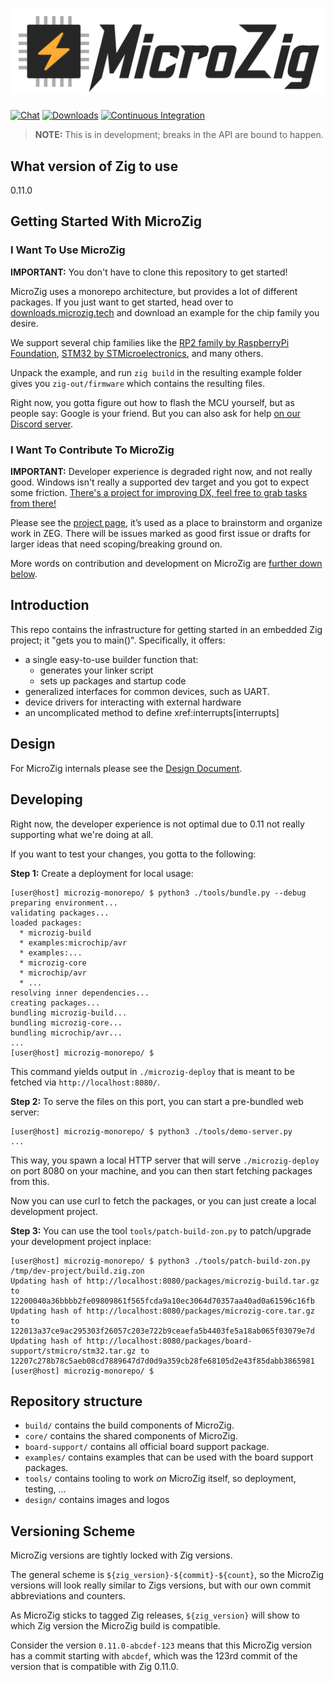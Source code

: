 # ![MicroZig Logo](design/logo-text-auto.svg)

[![Chat](https://img.shields.io/discord/824493524413710336.svg?logo=discord)](https://discord.gg/ShUWykk38X)
[![Downloads](https://img.shields.io/badge/Zig_Package-Download-blue)](https://downloads.microzig.tech/)
[![Continuous Integration](https://github.com/ZigEmbeddedGroup/microzig/actions/workflows/build.yml/badge.svg)](https://github.com/ZigEmbeddedGroup/microzig/actions/workflows/build.yml)

> **NOTE:** This is in development; breaks in the API are bound to happen.

## What version of Zig to use

0.11.0

## Getting Started With MicroZig

### I Want To Use MicroZig

**IMPORTANT:** You don't have to clone this repository to get started!

MicroZig uses a monorepo architecture, but provides a lot of different packages. If you just want to get started, head over to [downloads.microzig.tech](https://downloads.microzig.tech/) and download an example for the chip family you desire.

We support several chip families like the [RP2 family by RaspberryPi Foundation](https://www.raspberrypi.com/products/rp2040/), [STM32 by STMicroelectronics](https://www.st.com/content/st_com/en.html), and many others.

Unpack the example, and run `zig build` in the resulting example folder gives you `zig-out/firmware` which contains the resulting files.

Right now, you gotta figure out how to flash the MCU yourself, but as people say: Google is your friend. But you can also ask for help [on our Discord server](https://discord.gg/ShUWykk38X).

### I Want To Contribute To MicroZig

**IMPORTANT:** Developer experience is degraded right now, and not really good. Windows isn't really a supported dev target and you got to expect some friction. [There's a project for improving DX, feel free to grab tasks from there!](https://github.com/orgs/ZigEmbeddedGroup/projects/4)

Please see the [project page](https://github.com/orgs/ZigEmbeddedGroup/projects/1/views/1), it’s used as a place to brainstorm and organize work in ZEG. There will be issues marked as good first issue or drafts for larger ideas that need scoping/breaking ground on.

More words on contribution and development on MicroZig are [further down below](#developing).

## Introduction

This repo contains the infrastructure for getting started in an embedded Zig project; it "gets you to main()". Specifically, it offers:

* a single easy-to-use builder function that:
  * generates your linker script
  * sets up packages and startup code
* generalized interfaces for common devices, such as UART.
* device drivers for interacting with external hardware
* an uncomplicated method to define xref:interrupts[interrupts]

## Design

For MicroZig internals please see the [Design Document](docs/design.adoc).

## Developing

Right now, the developer experience is not optimal due to 0.11 not really supporting what we're doing at all.

If you want to test your changes, you gotta to the following:

**Step 1:** Create a deployment for local usage:

```sh-session
[user@host] microzig-monorepo/ $ python3 ./tools/bundle.py --debug
preparing environment...
validating packages...
loaded packages:
  * microzig-build
  * examples:microchip/avr
  * examples:...
  * microzig-core
  * microchip/avr
  * ...
resolving inner dependencies...
creating packages...
bundling microzig-build...
bundling microzig-core...
bundling microchip/avr...
...
[user@host] microzig-monorepo/ $ 
```

This command yields output in `./microzig-deploy` that is meant to be fetched via `http://localhost:8080/`.

**Step 2:** To serve the files on this port, you can start a pre-bundled web server:

```sh-session
[user@host] microzig-monorepo/ $ python3 ./tools/demo-server.py
...
```

This way, you spawn a local HTTP server that will serve `./microzig-deploy` on port 8080 on your machine, and you can then
start fetching packages from this.

Now you can use curl to fetch the packages, or you can just create a local development project.

**Step 3:** You can use the tool `tools/patch-build-zon.py` to patch/upgrade your development project inplace:

```sh-session
[user@host] microzig-monorepo/ $ python3 ./tools/patch-build-zon.py /tmp/dev-project/build.zig.zon
Updating hash of http://localhost:8080/packages/microzig-build.tar.gz to 12200040a36bbbb2fe09809861f565fcda9a10ec3064d70357aa40ad0a61596c16fb
Updating hash of http://localhost:8080/packages/microzig-core.tar.gz to 122013a37ce9ac295303f26057c203e722b9ceaefa5b4403fe5a18ab065f03079e7d
Updating hash of http://localhost:8080/packages/board-support/stmicro/stm32.tar.gz to 12207c278b78c5aeb08cd7889647d7d0d9a359cb28fe68105d2e43f85dabb3865981
[user@host] microzig-monorepo/ $
```

## Repository structure

* `build/` contains the build components of MicroZig.
* `core/` contains the shared components of MicroZig.
* `board-support/` contains all official board support package.
* `examples/` contains examples that can be used with the board support packages.
* `tools/` contains tooling to work *on* MicroZig itself, so deployment, testing, ...
* `design/` contains images and logos

## Versioning Scheme

MicroZig versions are tightly locked with Zig versions.

The general scheme is `${zig_version}-${commit}-${count}`, so the MicroZig versions will look really similar to
Zigs versions, but with our own commit abbreviations and counters.

As MicroZig sticks to tagged Zig releases, `${zig_version}` will show to which Zig version the MicroZig build is compatible.

Consider the version `0.11.0-abcdef-123` means that this MicroZig version has a commit starting with `abcdef`, which was the 123rd commit of the version that is compatible with Zig 0.11.0.

